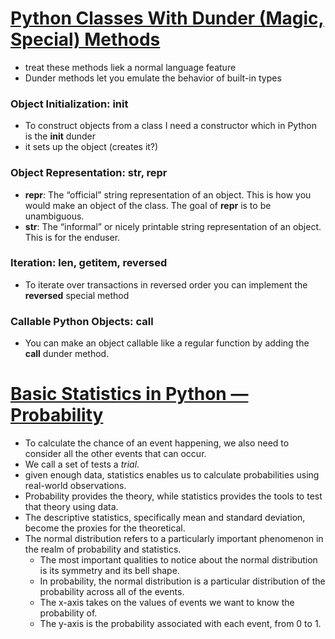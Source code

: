 # [Python Classes With Dunder (Magic, Special) Methods](https://dbader.org/blog/python-dunder-methods)
- treat these methods liek a normal language feature
- Dunder methods let you emulate the behavior of built-in types
### Object Initialization: __init__
- To construct objects from a class I need a constructor which in Python is the __init__ dunder
- it sets up the object (creates it?)
### Object Representation: __str__, __repr__
- __repr__: The “official” string representation of an object. This is how you would make an object of the class. The goal of __repr__ is to be unambiguous.
- __str__: The “informal” or nicely printable string representation of an object. This is for the enduser.
### Iteration: __len__, __getitem__, __reversed__
- To iterate over transactions in reversed order you can implement the __reversed__ special method
### Callable Python Objects: __call__
- You can make an object callable like a regular function by adding the __call__ dunder method. 

# [Basic Statistics in Python — Probability](https://www.dataquest.io/blog/basic-statistics-in-python-probability/)
- To calculate the chance of an event happening, we also need to consider all the other events that can occur.
- We call a set of tests a *trial*.
- given enough data, statistics enables us to calculate probabilities using real-world observations. 
- Probability provides the theory, while statistics provides the tools to test that theory using data. 
- The descriptive statistics, specifically mean and standard deviation, become the proxies for the theoretical.
- The normal distribution refers to a particularly important phenomenon in the realm of probability and statistics. 
  - The most important qualities to notice about the normal distribution is its symmetry and its bell shape.
  - In probability, the normal distribution is a particular distribution of the probability across all of the events. 
  - The x-axis takes on the values of events we want to know the probability of. 
  - The y-axis is the probability associated with each event, from 0 to 1.  
  